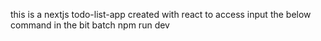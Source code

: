 this is a nextjs todo-list-app created with react
to access input the below command in the bit batch
npm run dev


